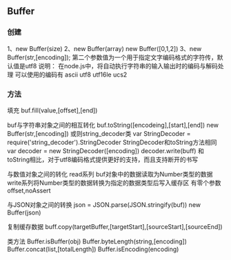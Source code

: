 ## Buffer

### 创建
1、new Buffer(size)
2、new Buffer(array)
new Buffer([0,1,2])
3、new Buffer(str,[encoding]);
第二个参数值为一个用于指定文字编码格式的字符传，默认值是utf8
说明：
在node.js中，将自动执行字符串的输入输出时的编码与解码处理
可以使用的编码有
ascii
utf8
utf16le
ucs2

### 方法
填充
buf.fill(value,[offset],[end])

buf与字符串对象之间的相互转化
buf.toString([encodeing],[start],[end])
new Buffer(str,[encoding])
或则string_decoder类
var StringDecoder = require('string_decoder').StringDecoder
StringDecoder和toString方法相同
var decoder = new StringDecoder([encoding])
decoder.write(buff)
和toString相比，对于utf8编码格式提供更好的支持，而且支持断开的书写

与数值对象之间的转化
read系列
buf对象中的数据读取为Number类型的数据
write系列将Number类型的数据转换为指定的数据类型后写入缓存区
有零个参数 offset,noAssert

与JSON对象之间的转换
json  = JSON.parse(JSON.stringify(buf))
new Buffer(json)

复制缓存数据
buff.copy(targetBuffer,[targetStart],[sourceStart],[sourceEnd])

类方法
Buffer.isBuffer(obj)
Buffer.byteLength(string,[encoding])
Buffer.concat(list,[totalLength])
Buffer.isEncoding(encoding)
